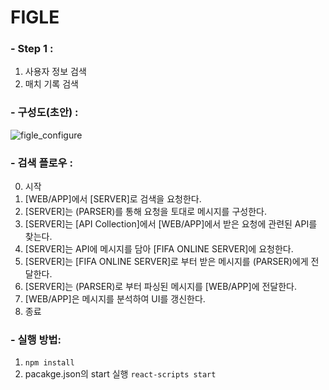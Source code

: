 # FIGLE
### - Step 1 : 
1. 사용자 정보 검색
2. 매치 기록 검색 

### - 구성도(초안) :

![figle_configure](https://user-images.githubusercontent.com/20256618/71319993-9b9d2080-24e8-11ea-9768-714bddb8f14e.jpg)


### - 검색 플로우 :

0. 시작
1. [WEB/APP]에서 [SERVER]로 검색을 요청한다.
2. [SERVER]는 (PARSER)를 통해 요청을 토대로 메시지를 구성한다.
3. [SERVER]는 [API Collection]에서 [WEB/APP]에서 받은 요청에 관련된 API를 찾는다.
4. [SERVER]는 API에 메시지를 담아 [FIFA ONLINE SERVER]에 요청한다.
5. [SERVER]는 [FIFA ONLINE SERVER]로 부터 받은 메시지를 (PARSER)에게 전달한다.
6. [SERVER]는 (PARSER)로 부터 파싱된 메시지를 [WEB/APP]에 전달한다.
7. [WEB/APP]은 메시지를 분석하여 UI를 갱신한다.
8. 종료

### - 실행 방법:
1. ```npm install```
2. pacakge.json의 start 실행 
   ```react-scripts start```
